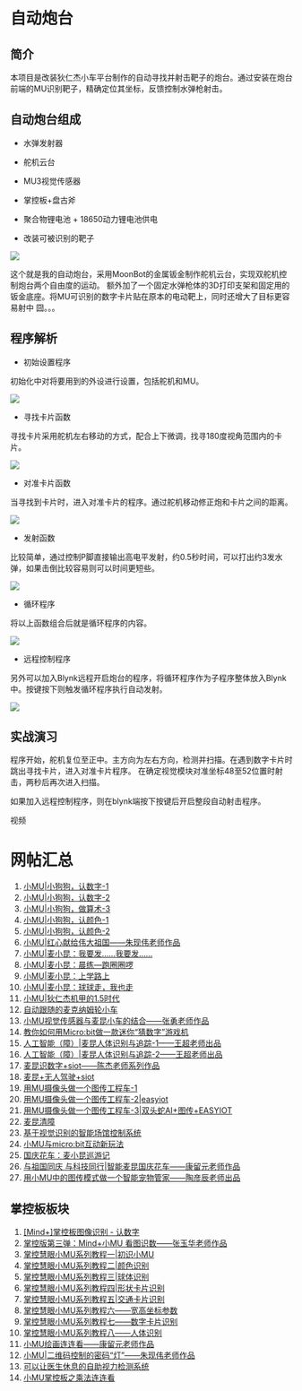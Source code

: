 # 自动炮台

## 简介

本项目是改装狄仁杰小车平台制作的自动寻找并射击靶子的炮台。通过安装在炮台前端的MU识别靶子，精确定位其坐标，反馈控制水弹枪射击。

## 自动炮台组成

- 水弹发射器

- 舵机云台

- MU3视觉传感器

- 掌控板+盘古斧

- 聚合物锂电池 + 18650动力锂电池供电

- 改装可被识别的靶子

![](./images/MUVS3_Auto_Shoot.png)

这个就是我的自动炮台，采用MoonBot的金属钣金制作舵机云台，实现双舵机控制炮台两个自由度的运动。
额外加了一个固定水弹枪体的3D打印支架和固定用的钣金底座。将MU可识别的数字卡片贴在原本的电动靶上，同时还增大了目标更容易射中 囧。。。

## 程序解析

- 初始设置程序

初始化中对将要用到的外设进行设置，包括舵机和MU。

![](./images/Mixly_Auto_Shoot_1.png)

- 寻找卡片函数

寻找卡片采用舵机左右移动的方式，配合上下微调，找寻180度视角范围内的卡片。

![](./images/Mixly_Auto_Shoot_2.png)

- 对准卡片函数

当寻找到卡片时，进入对准卡片的程序。通过舵机移动修正炮和卡片之间的距离。

![](./images/Mixly_Auto_Shoot_3.png)

- 发射函数

比较简单，通过控制P脚直接输出高电平发射，约0.5秒时间，可以打出约3发水弹，如果击倒比较容易则可以时间更短些。

![](./images/Mixly_Auto_Shoot_4.png)

- 循环程序

将以上函数组合后就是循环程序的内容。

![](./images/Mixly_Auto_Shoot_5.png)

- 远程控制程序

另外可以加入Blynk远程开启炮台的程序，将循环程序作为子程序整体放入Blynk中。按键按下则触发循环程序执行自动发射。

![](./images/Mixly_Auto_Shoot_6.png)

## 实战演习

程序开始，舵机复位至正中。主方向为左右方向，检测并扫描。在遇到数字卡片时跳出寻找卡片，进入对准卡片程序。
在确定视觉模块对准坐标48至52位置时射击，两秒后再次进入扫描。

如果加入远程控制程序，则在blynk端按下按键后开启整段自动射击程序。

视频

# 网帖汇总

1. [小MU|小狗狗，认数字-1](http://mc.dfrobot.com.cn/thread-296734-1-1.html)
1. [小MU|小狗狗，认数字-2](http://mc.dfrobot.com.cn/thread-296759-1-1.html)
1. [小MU|小狗狗，做算术-3](http://mc.dfrobot.com.cn/thread-296786-1-1.html#lastpost)
1. [小MU|小狗狗，认颜色-1](http://mc.dfrobot.com.cn/thread-297065-1-1.html)
1. [小MU|小狗狗，认颜色-2](http://mc.dfrobot.com.cn/thread-297085-1-1.html)
1. [小MU|红心献给伟大祖国——朱现伟老师作品](http://mc.dfrobot.com.cn/thread-297706-1-1.html?from=timeline)
1. [小MU|麦小昆：我要发……我要发……](http://mc.dfrobot.com.cn/thread-298548-1-1.html)
1. [小MU|麦小昆：晨练—跑圈圈啰](http://mc.dfrobot.com.cn/thread-298559-1-1.html)
1. [小MU|麦小昆：上学路上](http://mc.dfrobot.com.cn/thread-298563-1-1.html)
1. [小MU|麦小昆：球球走，我也走](http://mc.dfrobot.com.cn/thread-299013-1-1.html)
1. [小MU|狄仁杰机甲的1.5时代](http://mc.dfrobot.com.cn/thread-298663-1-1.html)
1. [自动跟随的麦克纳姆轮小车](http://mc.dfrobot.com.cn/thread-296803-1-1.html)
1. [小MU视觉传感器与麦昆小车的结合——张勇老师作品](https://makelog.dfrobot.com.cn/article-1447.html)
1. [教你如何用Micro:bit做一款迷你“猜数字”游戏机](https://mp.weixin.qq.com/s/DaLSwbE7M0VuTIMr7Dpc2Q)
1. [人工智能（障）|麦昆人体识别与追踪-1——王超老师出品](http://mc.dfrobot.com.cn/thread-296584-1-1.html?from=timeline)
1. [人工智能（障）|麦昆人体识别与追踪-2——王超老师出品](http://mc.dfrobot.com.cn/thread-296843-1-1.html)
1. [麦昆识数字+siot——陈杰老师系列作品](http://mc.dfrobot.com.cn/thread-297504-1-1.html)
1. [麦昆+无人驾驶+siot](http://mc.dfrobot.com.cn/thread-297505-1-1.html)
1. [用MU摄像头做一个图传工程车-1](http://mc.dfrobot.com.cn/thread-299187-1-1.html)
1. [用MU摄像头做一个图传工程车-2|easyiot](http://mc.dfrobot.com.cn/thread-299192-1-1.html)
1. [用MU摄像头做一个图传工程车-3|双头蛇AI+图传+EASYIOT]()
1. [麦昆清障](http://mc.dfrobot.com.cn/thread-297654-1-1.html)
1. [基于视觉识别的智能场馆控制系统](http://mc.dfrobot.com.cn/thread-299363-1-1.html)
1. [小MU与micro:bit互动新玩法](http://mc.dfrobot.com.cn/thread-296610-1-1.html)
1. [国庆花车：麦小昆巡游记](https://makelog.dfrobot.com.cn/article-1884.html)
1. [与祖国同庆 与科技同行|智能麦昆国庆花车——康留元老师作品](https://makelog.dfrobot.com.cn/m_article-1878.html?from=singlemessage)
1. [用小MU中的图传模式做一个智能宠物管家——陶彦辰老师出品](http://mc.dfrobot.com.cn/thread-299509-1-1.html?from=timeline)

## 掌控板板块

1. [[Mind+]掌控板图像识别 - 认数字](https://mp.weixin.qq.com/s/6dRQFztglayCEXV96wzUGQ)
1. [掌控版第三弹：Mind+小MU 看图识数——张玉华老师作品](http://mc.dfrobot.com.cn/thread-296709-1-1.html#pid421784)
1. [掌控慧眼小MU系列教程一|初识小MU](https://makelog.dfrobot.com.cn/article-1746.html)
1. [掌控慧眼小MU系列教程二|颜色识别](https://makelog.dfrobot.com.cn/article-1750.html)
1. [掌控慧眼小MU系列教程三|球体识别](https://makelog.dfrobot.com.cn/article-1752.html)
1. [掌控慧眼小MU系列教程四|形状卡片识别](https://makelog.dfrobot.com.cn/article-1753.html)
1. [掌控慧眼小MU系列教程五|交通卡片识别](https://makelog.dfrobot.com.cn/article-1755.html)
1. [掌控慧眼小MU系列教程六——宽高坐标参数](https://makelog.dfrobot.com.cn/article-1754.html)
1. [掌控慧眼小MU系列教程七——数字卡片识别](https://makelog.dfrobot.com.cn/article-1758.html)
1. [掌控慧眼小MU系列教程八——人体识别](https://makelog.dfrobot.com.cn/article-1759.html)
1. [小MU绘画连连看——康留元老师作品](http://mc.dfrobot.com.cn/thread-297185-1-1.html#pid423122)
1. [小MU|二维码控制的密码“灯”——朱现伟老师作品](http://mc.dfrobot.com.cn/thread-297690-1-1.html)
1. [可以让医生休息的自助视力检测系统](https://mc.dfrobot.com.cn/thread-304089-1-1.html)
1. [小MU掌控板之乘法连连看](http://mc.dfrobot.com.cn/thread-296782-1-1.html)
